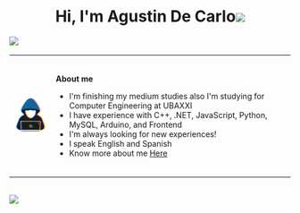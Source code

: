 <h1 align="center"><b>Hi, I'm Agustin De Carlo</b><img src="https://media.giphy.com/media/hvRJCLFzcasrR4ia7z/giphy.gif" width="35"></h1>
<img src="https://user-images.githubusercontent.com/73097560/115834477-dbab4500-a447-11eb-908a-139a6edaec5c.gif"><br>
<table align="center">
  <tr>
    <td>
      <picture>
        <img src="https://github.com/0xAbdulKhalid/0xAbdulKhalid/raw/main/assets/mdImages/about_me.gif" width="100px">
      </picture>
    </td>
    <td>
      <br>
      <p><b>About me</b></p>
      <ul>
        <li>I'm finishing my medium studies also I'm studying for Computer Engineering at UBAXXI</li>
        <li>I have experience with C++, .NET, JavaScript, Python, MySQL, Arduino, and Frontend</li>
        <li>I'm always looking for new experiences!</li>
        <li>I speak English and Spanish</li>
        <li>Know more about me <a href="https://www.linkedin.com/in/agustindecarlo" target="_blank">Here</a></li>
        <br>
      </ul>
    </td>
  </tr>
</table>
<br>
<img src="https://user-images.githubusercontent.com/73097560/115834477-dbab4500-a447-11eb-908a-139a6edaec5c.gif">
